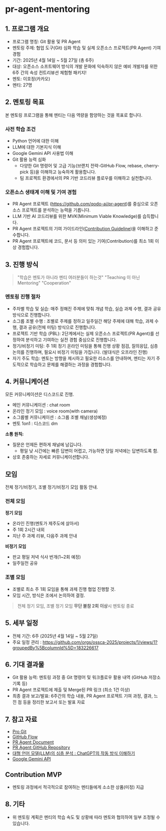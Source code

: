 # pr-agent-mentoring

## 1. 프로그램 개요
- 프로그램 명칭: Git 활용 및 PR Agent
- 멘토링 주제: 협업 도구(Git) 심화 학습 및 실제 오픈소스 프로젝트(PR Agent) 기여 경험
- 기간: 2025년 4월 14일 ~ 5월 27일 (총 6주)
- 대상: 오픈소스 소프트웨어 방식의 개발 문화에 익숙하지 않은 예비 개발자를 위한 6주 간의 속성 컨트리뷰션 체험형 패키지!
- 멘토: 이호정(카카오)
- 멘티: 27명

## 2. 멘토링 목표
본 멘토링 프로그램을 통해 멘티는 다음 역량을 함양하는 것을 목표로 합니다.

### 사전 학습 조건
- Python 언어에 대한 이해
- LLM에 대한 기본지식 이해
- Google Gemini API 사용법 이해
- Git 활용 능력 심화
  - 다양한 Git 명령어 및 고급 기능(브랜치 전략-GitHub Flow, rebase, cherry-pick 등)을 이해하고 능숙하게 활용합니다.
  - 팀 프로젝트 환경에서의 PR 기반 코드리뷰 플로우를 이해하고 실천합니다.


### 오픈소스 생태계 이해 및 기여 경험
- PR Agent 프로젝트 (https://github.com/qodo-ai/pr-agent)를 중심으로 오픈소스 프로젝트를 분석하는 능력을 기릅니다.
- LLM 기반 AI 코드리뷰를 위한 MVK(Minimum Viable Knowledge)를 습득합니다.
- PR Agent 프로젝트의 기여 가이드라인([Contribution Guideline](https://github.com/ossca-2025/pr-agent/blob/main/CONTRIBUTING.md))을 이해하고 준수합니다.
- PR Agent 프로젝트에 코드, 문서 등 의미 있는 기여(Contribution)를 최소 1회 이상 경험합니다.

## 3. 진행 방식
> "학습은 멘토가 아니라 멘티 여러분들이 하는것"
> "Teaching 이 아닌 Mentoring"
> "Cooperation"

### 멘토링 진행 절차
- 주차별 학습 및 실습: 매주 정해진 주제에 맞춰 개념 학습, 실습 과제 수행, 결과 공유 방식으로 진행합니다.
- 소그룹 조별 수행 : 조별로 주제를 정하고 일주일간 해당 주제에 대해 학습, 과제 수행, 결과 공유(전체 미팅) 방식으로 진행합니다.
- 프로젝트 기반 학습 (PBL): 2단계에서는 실제 오픈소스 프로젝트(PR Agent)를 선정하여 분석하고 기여하는 실전 경험 중심으로 진행합니다.
- 정기/비정기 미팅: 주 1회 정기 온라인 미팅을 통해 진행 상황 점검, 질의응답, 심층 논의를 진행하며, 필요시 비정기 미팅을 가집니다. (발대식은 오프라인 진행)
- 자기 주도 학습: 멘토는 방향을 제시하고 필요한 리소스를 안내하며, 멘티는 자기 주도적으로 학습하고 문제를 해결하는 과정을 경험합니다.

## 4. 커뮤니케이션
모든 커뮤니케이션은 디스코드로 진행.
- 메인 커뮤니케이션 : chat room
- 온라인 정기 모임 : voice room(with camera)
- 소그룹별 커뮤니케이션 : 소그룹 조별 채널(생성예정)
- 멘토 1on1 : 디스코드 dm

**소통 원칙:**
- 질문은 언제든 편하게 채널에 남깁니다.
  - 평일 낮 시간에는 빠른 답변이 어렵고, 가능하면 당일 저녁에는 답변하도록 함.
- 상호 존중하는 자세로 커뮤니케이션합니다.

## 모임 
전체 정기/비정기, 조별 정기/비정기 모임 활동 안내.

### 전체 모임
**정기 모임**
- 온라인 진행(멘토가 제주도에 살아서)
- 주 1회 2시간 내외
- 지난 주 과제 리뷰, 다음주 과제 안내

**비정기 모임**
- 판교 평일 저녁 식사 번개(1~2회 예정)
- 일주일전 공유

### 조별 모임
- 조별로 최소 주 1회 모임을 통해 과제 진행 협업 진행할 것.
- 모임 시간, 방식은 조에서 논의하여 결정.

> 전체 정기 모임, 조별 정기 모임 **무단 불참 2회 이상**시 멘토링 종료

## 5. 세부 일정
- 전체 기간: 6주 (2025년 4월 14일 ~ 5월 27일)
- 주요 일정 관리 : https://github.com/orgs/ossca-2025/projects/1/views/1?groupedBy%5BcolumnId%5D=183226617


## 6. 기대 결과물  
- Git 활용 능력: 멘토링 과정 중 Git 명령어 및 워크플로우 활용 내역 (GitHub 저장소 기록 등)
- PR Agent 프로젝트에 제출 및 Merge된 PR 링크 (최소 1건 이상)
- 최종 결과 보고/발표: 6주간의 학습 내용, PR Agent 프로젝트 기여 과정, 결과, 느낀 점 등을 정리한 보고서 또는 발표 자료

## 7. 참고 자료
- [Pro Git](https://git-scm.com/book/ko/v2)
- [GitHub Flow](https://docs.github.com/en/get-started/using-github/github-flow)
- [PR Agent Document](https://qodo-merge-docs.qodo.ai/)
- [PR Agent GitHub Repository](https://github.com/qodo-ai/pr-agent)
- [대형 언어 모델(LLM)의 심층 분석 : ChatGPT의 작동 방식 이해하기](https://www.youtube.com/watch?v=6PTCwRRUHjE)
- [Google Gemini API](https://aistudio.google.com/welcome)

## Contribution MVP
- 멘토링 과정에서 적극적으로 참여하는 멘티들에게 소소한 상품(미정) 지급

## 8. 기타
- 위 멘토링 계획은 멘티의 학습 속도 및 상황에 따라 멘토와 협의하여 일부 조정될 수 있습니다.
